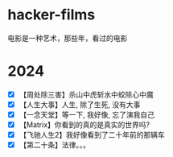 # hacker-films
电影是一种艺术，那些年，看过的电影
# 2024
- [x] 【周处除三害】杀山中虎斩水中蛟除心中魔
- [x] 【人生大事】人生, 除了生死, 没有大事
- [x] 【一念天堂】等一下, 我好像, 忘了演我自己
- [x] 【Matrix】你看到的真的是真实的世界吗?
- [x] 【飞驰人生2】我好像看到了二十年前的那辆车
- [x] 【第二十条】法律。。。     
